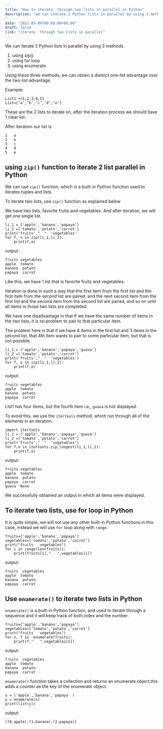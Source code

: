 ```yaml
---
title: "How to iterate  through two lists in parallel in Python"
description: "we can iterate 2 Python lists in parallel by using 3 methods, using zip(),using for loop,using enumerate
"
date: "2022-03-09T00:00:00+00:00"
draft: false
link: "iterate  through two lists in parallel"
---
```


We can iterate 2 Python lists in parallel by using 3 methods.

1. using zip()
2. using for loop
3. using enumerate

Using these three methods, we can obtain a distinct one-list advantage over the two-list advantage.

Example:

```
List1 =[1,2,3,4,5]
List=[‘a’,’b’,’c’,’d’,’e’]
```

These are the 2 lists to iterate on, after the iteration process  we should have 1 clear list.

After iteration our list is

```
1	a
2	b
3	c
4	d
5	e
```

## using `zip()` function to iterate 2 list parallel in Python

We can use `zip()` function, which is a built-in Python function used to iterates tuples and lists.

To iterate two lists, use `zip()` function as explained below

We have two lists, favorite fruits and vegetables. And after iteration, we will get one single list.

```
li_1 = ['apple','banana','papaya']
li_2 =['tomato','potato','carrot']
print('fruits',"  "  'vegetables'
for f, o in zip(li_1,li_2):
    print(f,o)
```

output :

```
fruits vegetables
apple  tomato
banana  potato
papaya  carrot
```

Like this, we have 1 list that is favorite fruits and vegetables. 

Iteration is done in such a way that the first item from the first list and the first item from the second list are paired, and the next second item from the first list and the second item from the second list are paired, and so on until all items in those two lists are completed.

We have one disadvantage in that if we have the same number of items in the two lists, it is no problem to pair to that particular item. 

The problem here is that if we have 4 items in the first list and 3 items in the second list, that 4th item wants to pair to some particular item, but that is not possible. 


```
li_1 = ['apple','banana','papaya','guava']
li_2 =['tomato','potato','carrot']
print('fruits',"  "  'vegetables')
for f, o in zip(li_1,li_2):
    print(f,o)
```

output:

```
fruits vegetables
apple  tomato
banana  potato
papaya  carrot
```


List1 has four items, but the fourth item i.e., `guava` is not displayed. 


To avoid this, we use the `itertools` method, which run through all of the elements in an iteration.

```
import itertools
li_1 = ['apple','banana','papaya','guava']
li_2 =['tomato','potato','carrot']
print('fruits',"  "  'vegetables')
for f,o in itertools.zip_longest(li_1,li_2):
    print(f,o)
```

output:

```
fruits vegetables
apple  tomato
banana  potato
papaya  carrot
guava  None
```

We successfully obtained an output in which all items were displayed.


## To iterate two lists, use for loop in Python

It is quite simple, we will not use any other built-in Python functions in this case, instead we will use `for` loop along with `range`.

```
fruits=['apple','banana','papaya']
vegetables=['tomato','potato','carrot']
print("fruits   vegetables")
for i in range(len(fruits)):
    print(fruits[i],"   ",vegetables[i])
```

output:

```
fruits  vegetables
apple  tomato
banana  potato
papaya  carrot
```

## Use `enumerate()` to iterate two lists in Python

`enumerate()` is a built-in Python function, and used to iterate through a sequence and it will keep track  of both index and the number. 

```
fruits=['apple','banana','papaya']
vegetables=['tomato','potato','carrot']
print("fruits   vegetables")
for n, f in  enumerate(fruits):
    print(f,"   ",vegetables[n])
```

output:

```
fruits  vegetables
apple  tomato
banana  potato
papaya  carrot
```

`enumerate()` function takes a collection and returns an enumerate object,this adds a counter as the key of the enumerate object.

```
x = ('apple','banana','papaya' )
y = enumerate(x)
print(list(y))
```

output:

```
[(0,apple),(1,banana),(2,papaya)]

```